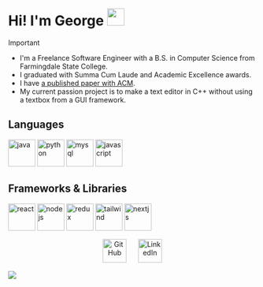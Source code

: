 #  Hi! I'm George <img src="https://github.com/TheDudeThatCode/TheDudeThatCode/blob/master/Assets/Hi.gif" width="35" />
> [!IMPORTANT]
> - I'm a Freelance Software Engineer with a B.S. in Computer Science from Farmingdale State College.
> - I graduated with Summa Cum Laude and Academic Excellence awards.
> - I have <a href="https://dl.acm.org/doi/10.1145/3625007.3627723">a published paper with ACM</a>.
> - My current passion project is to make a text editor in C++ without using a textbox from a GUI framework.

 <!---
> [!IMPORTANT]
>  TBD

> [!NOTE]
> TBD

> [!WARNING]
> TBD

> [!TIP]
> TBD
-->

## Languages
<p align="left">
 <img src="https://www.vectorlogo.zone/logos/java/java-icon.svg" alt="java" width="55" height="55"/>
 <img src="https://www.vectorlogo.zone/logos/python/python-icon.svg" alt="python" width="55" height="55"/>
 <img src="https://www.vectorlogo.zone/logos/mysql/mysql-icon.svg" alt="mysql" width="55" height="55"/>
 <img src="https://upload.vectorlogo.zone/logos/javascript/images/239ec8a4-163e-4792-83b6-3f6d96911757.svg" alt="javascript" width="55" height="55"/>
<?p>

## Frameworks & Libraries
<p align="left">
 <img src="https://www.vectorlogo.zone/logos/reactjs/reactjs-icon.svg" alt="react" width="55" height="55"/>
 <img src="https://www.vectorlogo.zone/logos/nodejs/nodejs-horizontal.svg" alt="nodejs" height="55"/>
 <img src="https://www.vectorlogo.zone/logos/js_redux/js_redux-icon.svg" alt="redux" width="55" height="55"/>
 <img src="https://www.vectorlogo.zone/logos/tailwindcss/tailwindcss-icon.svg" alt="tailwind" width="55" height="55"/>
 <img src="https://www.vectorlogo.zone/logos/nextjs/nextjs-icon.svg" alt="nextjs" width="55" height="55"/>
<?p>
  
<p align="center">
 <a href="https://github.com/georgenakashyan">
    <picture>
    <source media="(prefers-color-scheme: dark)" srcset="https://cdn.simpleicons.org/github/white">
    <img alt="GitHub" title="GitHub" height="48" width="48" src="https://cdn.simpleicons.org/github"></picture></a>
    </a>&nbsp;&nbsp;&nbsp;&nbsp;
    <a href="https://www.linkedin.com/in/george-nakashyan">
    <img alt="LinkedIn" title="LinkedIn" height="48" width="48" src="https://cdn.simpleicons.org/linkedin"></a>
</p>
<a href="https://visitcount.itsvg.in">
  <img src="https://visitcount.itsvg.in/api?id=georgenakashyan&label=Profile%20Views&color=1&icon=5&pretty=true" />
</a>
